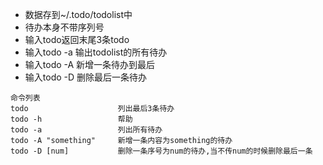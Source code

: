 * 数据存到~/.todo/todolist中
* 待办本身不带序列号
* 输入todo返回末尾3条todo
* 输入todo -a 输出todolist的所有待办
* 输入todo -A 新增一条待办到最后
* 输入todo -D 删除最后一条待办


```
命令列表
todo                    列出最后3条待办
todo -h                 帮助
todo -a                 列出所有待办
todo -A "something"     新增一条内容为something的待办
todo -D [num]           删除一条序号为num的待办,当不传num的时候删除最后一条
```